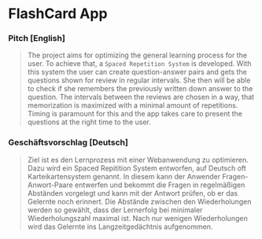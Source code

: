# FlashCard App

### Pitch \[English\]

> The project aims for optimizing the general learning process for the user. To achieve that, a `Spaced Repetition System` is developed. With this system the user can create question-answer pairs and gets the questions shown for review in regular intervals. She then will be able to check if she remembers the previously written down answer to the question. The intervals between the reviews are chosen in a way, that memorization is maximized with a minimal amount of repetitions. Timing is paramount for this and the app takes care to present the questions at the right time to the user.


### Geschäftsvorschlag \[Deutsch\]

> Ziel ist es den Lernprozess mit einer Webanwendung zu optimieren. Dazu wird ein Spaced Repitition System entworfen, auf Deutsch oft Karteikartensystem genannt. In diesem kann der Anwender Fragen-Anwort-Paare entwerfen und bekommt die Fragen in regelmäßigen Abständen vorgelegt und kann mit der Antwort prüfen, ob er das Gelernte noch erinnert. Die Abstände zwischen den Wiederholungen werden so gewählt, dass der Lernerfolg bei minimaler Wiederholungszahl maximal ist. Nach nur wenigen Wiederholungen wird das Gelernte ins Langzeitgedächtnis aufgenommen.